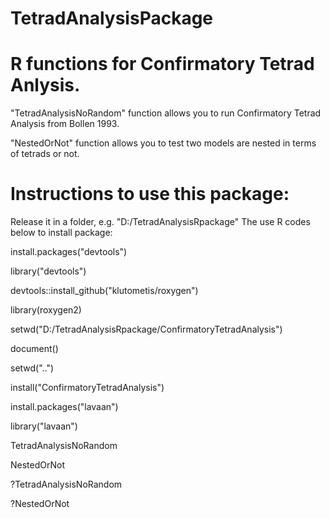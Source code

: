 # TetradAnalysisPackage
# R functions for Confirmatory Tetrad Anlysis.

"TetradAnalysisNoRandom" function allows you to run Confirmatory Tetrad Analysis from Bollen 1993.

"NestedOrNot" function allows you to test two models are nested in terms of tetrads or not.

# Instructions to use this package:
Release it in a folder, e.g. "D:/TetradAnalysisRpackage"
The use R codes below to install package:

install.packages("devtools")

library("devtools")

devtools::install_github("klutometis/roxygen")

library(roxygen2)

setwd("D:/TetradAnalysisRpackage/ConfirmatoryTetradAnalysis")

document()

setwd("..")

install("ConfirmatoryTetradAnalysis")

install.packages("lavaan")

library("lavaan")

TetradAnalysisNoRandom

NestedOrNot

?TetradAnalysisNoRandom

?NestedOrNot
